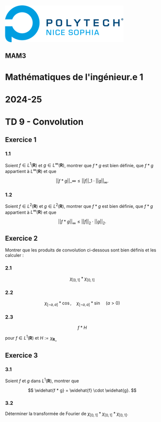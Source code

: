 ![PNS](https://raw.githubusercontent.com/pns-mam/mi1/master/logo-pns.png)

## MAM3

# Mathématiques de l'ingénieur.e 1

# 2024-25

# TD 9 - Convolution

## Exercice 1

### 1.1
Soient $f \in L^1(\mathbf{R})$ et $g \in L^\infty(\mathbf{R})$, montrer que $f * g$ est bien définie, que $f * g$ appartient à $L^\infty(\mathbf{R})$ et que

$$ ||f * g||\_\infty \leq ||f||\_1 \cdot ||g||_\infty. $$

### 1.2
Soient $f \in L^2(\mathbf{R})$ et $g \in L^2(\mathbf{R})$, montrer que $f * g$ est bien définie, que $f * g$ appartient à $L^\infty(\mathbf{R})$ et que

$$ ||f * g||_\infty \leq ||f||_2 \cdot ||g||_2. $$

## Exercice 2

Montrer que les produits de convolution ci-dessous sont bien définis et les calculer :

### 2.1

$$ \chi_{[0,1]} * \chi_{[0,1]} $$

### 2.2

$$ \chi_{[-a,a]} * \cos,\quad \chi_{[-a,a]} * \sin \quad (a > 0) $$

### 2.3

$$ f * H $$ 

pour $f \in L^1(\mathbf{R})$ et $H := \chi_{\mathbf{R}_+}$

## Exercice 3

### 3.1
Soient $f$ et $g$ dans $L^1(\mathbf{R})$, montrer que

$$ \widehat{f * g} = \widehat{f} \cdot \widehat{g}. $$

### 3.2
Déterminer la transformée de Fourier de $\chi_{[0,1]} * \chi_{[0,1]} * \chi_{[0,1]}$.
